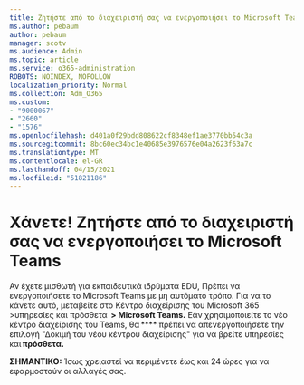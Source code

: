```yaml
---
title: Ζητήστε από το διαχειριστή σας να ενεργοποιήσει το Microsoft Teams
ms.author: pebaum
author: pebaum
manager: scotv
ms.audience: Admin
ms.topic: article
ms.service: o365-administration
ROBOTS: NOINDEX, NOFOLLOW
localization_priority: Normal
ms.collection: Adm_O365
ms.custom:
- "9000067"
- "2660"
- "1576"
ms.openlocfilehash: d401a0f29bdd808622cf8348ef1ae3770bb54c3a
ms.sourcegitcommit: 8bc60ec34bc1e40685e3976576e04a2623f63a7c
ms.translationtype: MT
ms.contentlocale: el-GR
ms.lasthandoff: 04/15/2021
ms.locfileid: "51821186"
---
```

# <a name="youre-missing-out-ask-your-admin-to-enable-microsoft-teams"></a>Χάνετε! Ζητήστε από το διαχειριστή σας να ενεργοποιήσει το Microsoft Teams

Αν έχετε μισθωτή για εκπαιδευτικά ιδρύματα EDU, Πρέπει να ενεργοποιήσετε το Microsoft Teams με μη αυτόματο τρόπο. Για να το κάνετε αυτό, μεταβείτε στο Κέντρο διαχείρισης του Microsoft 365 >υπηρεσίες και πρόσθετα  **> Microsoft Teams.** Εάν χρησιμοποιείτε το νέο κέντρο διαχείρισης του Teams, θα **** πρέπει να απενεργοποιήσετε την επιλογή "Δοκιμή του νέου κέντρου διαχείρισης" για να βρείτε υπηρεσίες   και **πρόσθετα.** 

**ΣΗΜΑΝΤΙΚΟ:** Ίσως χρειαστεί να περιμένετε έως και 24 ώρες για να εφαρμοστούν οι αλλαγές σας.